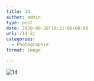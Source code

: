 ```yaml
---
title: 14
author: admin
type: post
date: 2020-08-20T19:21:08+00:00
url: /14-2/
categories:
  - Photographie
format: image

---
```

![14](./img_0091.jpg)